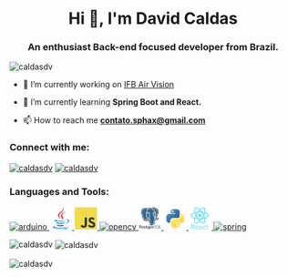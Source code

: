 <h1 align="center">Hi 👋, I'm David Caldas</h1>
<h3 align="center">An enthusiast Back-end focused developer from Brazil.</h3>

<p align="left"> <img src="https://komarev.com/ghpvc/?username=caldasdv&label=Profile%20views&color=0e75b6&style=flat" alt="caldasdv" /> </p>

- 🔭 I’m currently working on [IFB Air Vision](https://github.com/ifb-air-vision)

- 🌱 I’m currently learning **Spring Boot and React.**

- 📫 How to reach me **contato.sphax@gmail.com**

<h3 align="left">Connect with me:</h3>
<p align="left">
<a href="https://linkedin.com/in/caldasdv" target="blank"><img align="center" src="https://raw.githubusercontent.com/rahuldkjain/github-profile-readme-generator/master/src/images/icons/Social/linked-in-alt.svg" alt="caldasdv" height="30" width="40" /></a>
<a href="https://kaggle.com/caldasdv" target="blank"><img align="center" src="https://raw.githubusercontent.com/rahuldkjain/github-profile-readme-generator/master/src/images/icons/Social/kaggle.svg" alt="caldasdv" height="30" width="40" /></a>
</p>

<h3 align="left">Languages and Tools:</h3>
<p align="left"> <a href="https://www.arduino.cc/" target="_blank" rel="noreferrer"> <img src="https://cdn.worldvectorlogo.com/logos/arduino-1.svg" alt="arduino" width="40" height="40"/> </a> <a href="https://www.java.com" target="_blank" rel="noreferrer"> <img src="https://raw.githubusercontent.com/devicons/devicon/master/icons/java/java-original.svg" alt="java" width="40" height="40"/> </a> <a href="https://developer.mozilla.org/en-US/docs/Web/JavaScript" target="_blank" rel="noreferrer"> <img src="https://raw.githubusercontent.com/devicons/devicon/master/icons/javascript/javascript-original.svg" alt="javascript" width="40" height="40"/> </a> <a href="https://opencv.org/" target="_blank" rel="noreferrer"> <img src="https://www.vectorlogo.zone/logos/opencv/opencv-icon.svg" alt="opencv" width="40" height="40"/> </a> <a href="https://www.postgresql.org" target="_blank" rel="noreferrer"> <img src="https://raw.githubusercontent.com/devicons/devicon/master/icons/postgresql/postgresql-original-wordmark.svg" alt="postgresql" width="40" height="40"/> </a> <a href="https://www.python.org" target="_blank" rel="noreferrer"> <img src="https://raw.githubusercontent.com/devicons/devicon/master/icons/python/python-original.svg" alt="python" width="40" height="40"/> </a> <a href="https://reactjs.org/" target="_blank" rel="noreferrer"> <img src="https://raw.githubusercontent.com/devicons/devicon/master/icons/react/react-original-wordmark.svg" alt="react" width="40" height="40"/> </a> <a href="https://spring.io/" target="_blank" rel="noreferrer"> <img src="https://www.vectorlogo.zone/logos/springio/springio-icon.svg" alt="spring" width="40" height="40"/> </a> </p>

<p><img align="left" src="https://github-readme-stats.vercel.app/api/top-langs?username=caldasdv&show_icons=true&locale=en&layout=compact" alt="caldasdv" /></p>

<p>&nbsp;<img align="center" src="https://github-readme-stats.vercel.app/api?username=caldasdv&show_icons=true&locale=en" alt="caldasdv" /></p>

<p><img align="center" src="https://github-readme-streak-stats.herokuapp.com/?user=caldasdv&" alt="caldasdv" /></p>

